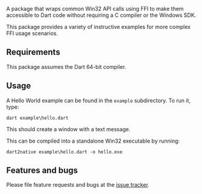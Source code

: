 A package that wraps common Win32 API calls using FFI to make them
accessible to Dart code without requiring a C compiler or the Windows SDK.

This package provides a variety of instructive examples for more complex FFI usage scenarios.

## Requirements

This package assumes the Dart 64-bit compiler. 

## Usage

A Hello World example can be found in the `example` subdirectory. To run it, type:

```
dart example\hello.dart
```

This should create a window with a text message.

This can be compiled into a standalone Win32 executable by running:

```
dart2native example\hello.dart -o hello.exe
```

## Features and bugs

Please file feature requests and bugs at the [issue tracker][tracker].

[tracker]: http://github.com/timsneath/win32

